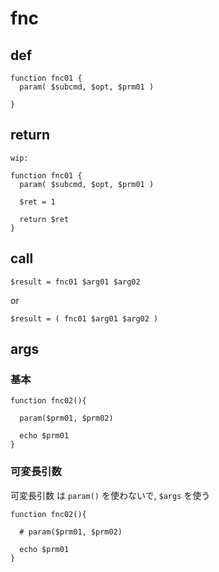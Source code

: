 
# fnc

## def

```
function fnc01 {
  param( $subcmd, $opt, $prm01 )

}
```


## return

```
wip:

function fnc01 {
  param( $subcmd, $opt, $prm01 )

  $ret = 1

  return $ret
}
```


## call

```
$result = fnc01 $arg01 $arg02
```

or

```
$result = ( fnc01 $arg01 $arg02 )
```


## args

### 基本

```
function fnc02(){

  param($prm01, $prm02)

  echo $prm01
}
```



### 可変長引数

可変長引数 は `param()` を使わないで, `$args` を使う

```
function fnc02(){

  # param($prm01, $prm02)

  echo $prm01
}
```



